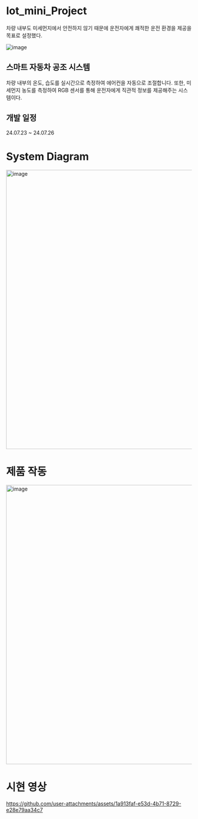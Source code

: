 # Iot_mini_Project
차량 내부도 미세먼지에서 안전하지 않기 때문에 운전자에게 쾌적한 운전 환경을 제공을 목표로 설정했다.

![image](https://github.com/user-attachments/assets/49180102-53b5-4acd-96b1-edd416892885)

## 스마트 자동차 공조 시스템
차량 내부의 온도, 습도를 실시간으로 측정하여 에어컨을 자동으로 조절합니다. 또한, 미세먼지 농도를 측정하여 RGB 센서를 통해 운전자에게 직관적 정보를 제공해주는 시스템이다.

## 개발 일정
24.07.23 ~ 24.07.26

# System Diagram
<img width="755" alt="image" src="https://github.com/user-attachments/assets/3890c7ab-c48f-4509-920c-d6cfcb8b7b8b">

# 제품 작동
<img width="755" alt="image" src="https://github.com/user-attachments/assets/537b6d48-d7af-4721-82de-efadcef81245">

# 시현 영상

https://github.com/user-attachments/assets/1a913faf-e53d-4b71-8729-e28e79aa34c7





